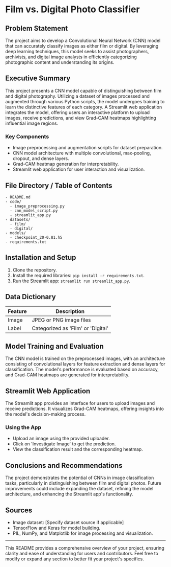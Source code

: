 # Film vs. Digital Photo Classifier

## Problem Statement
The project aims to develop a Convolutional Neural Network (CNN) model that can accurately classify images as either film or digital. By leveraging deep learning techniques, this model seeks to assist photographers, archivists, and digital image analysts in efficiently categorizing photographic content and understanding its origins.

## Executive Summary
This project presents a CNN model capable of distinguishing between film and digital photography. Utilizing a dataset of images processed and augmented through various Python scripts, the model undergoes training to learn the distinctive features of each category. A Streamlit web application integrates the model, offering users an interactive platform to upload images, receive predictions, and view Grad-CAM heatmaps highlighting influential image regions.

### Key Components
- Image preprocessing and augmentation scripts for dataset preparation.
- CNN model architecture with multiple convolutional, max-pooling, dropout, and dense layers.
- Grad-CAM heatmap generation for interpretability.
- Streamlit web application for user interaction and visualization.

## File Directory / Table of Contents
```
- README.md
- code/
  - image_preprocessing.py
  - cnn_model_script.py
  - streamlit_app.py
- datasets/
  - film/
  - digital/
- models/
  - checkpoint_20-0.81.h5
- requirements.txt
```

## Installation and Setup
1. Clone the repository.
2. Install the required libraries: `pip install -r requirements.txt`.
3. Run the Streamlit app: `streamlit run streamlit_app.py`.

## Data Dictionary
| Feature       | Description                              |
|---------------|------------------------------------------|
| Image         | JPEG or PNG image files                  |
| Label         | Categorized as 'Film' or 'Digital'       |

## Model Training and Evaluation
The CNN model is trained on the preprocessed images, with an architecture consisting of convolutional layers for feature extraction and dense layers for classification. The model's performance is evaluated based on accuracy, and Grad-CAM heatmaps are generated for interpretability.

## Streamlit Web Application
The Streamlit app provides an interface for users to upload images and receive predictions. It visualizes Grad-CAM heatmaps, offering insights into the model's decision-making process.

### Using the App
- Upload an image using the provided uploader.
- Click on 'Investigate Image' to get the prediction.
- View the classification result and the corresponding heatmap.

## Conclusions and Recommendations
The project demonstrates the potential of CNNs in image classification tasks, particularly in distinguishing between film and digital photos. Future improvements could include expanding the dataset, refining the model architecture, and enhancing the Streamlit app's functionality.

## Sources
- Image dataset: [Specify dataset source if applicable]
- TensorFlow and Keras for model building.
- PIL, NumPy, and Matplotlib for image processing and visualization.

---

This README provides a comprehensive overview of your project, ensuring clarity and ease of understanding for users and contributors. Feel free to modify or expand any section to better fit your project's specifics.